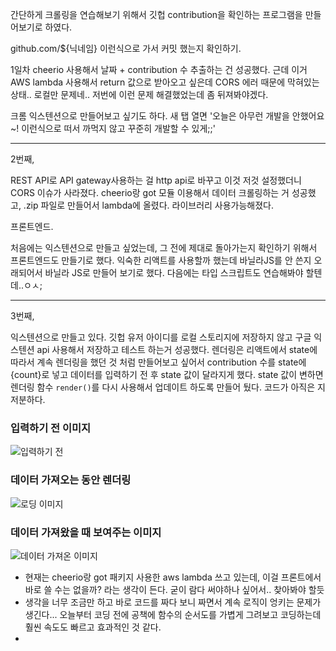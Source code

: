간단하게 크롤링을 연습해보기 위해서 깃헙 contribution을 확인하는 프로그램을 만들어보기로 하였다.

github.com/${닉네임} 이런식으로 가서 커밋 했는지 확인하기.

1일차 cheerio 사용해서 날짜 + contribution 수 추출하는 건 성공했다.
근데 이거 AWS lambda 사용해서 return 값으로 받아오고 싶은데 CORS 에러 때문에 막혀있는 상태.. 로컬만 문제네.. 저번에 이런 문제 해결했었는데 좀 뒤져봐야겠다.

크롬 익스텐션으로 만들어보고 싶기도 하다. 새 탭 열면 '오늘은 아무런 개발을 안했어요~! 이런식으로 떠서 까먹지 않고 꾸준히 개발할 수 있게;;'


---
2번째,

REST API로 API gateway사용하는 걸 http api로 바꾸고 이것 저것 설정했더니 CORS 이슈가 사라졌다.
cheerio랑 got 모듈 이용해서 데이터 크롤링하는 거 성공했고, .zip 파일로 만들어서 lambda에 올렸다. 라이브러리 사용가능해졌다.

프론트엔드.

처음에는 익스텐션으로 만들고 싶었는데, 그 전에 제대로 돌아가는지 확인하기 위해서 프론트엔드도 만들기로 했다. 익숙한 리액트를 사용할까 했는데 바닐라JS를 안 쓴지 오래되어서 바닐라 JS로 만들어 보기로 했다. 다음에는 타입 스크립트도 연습해봐야 할텐데..ㅇㅅ;


---
3번째,

익스텐션으로 만들고 있다.  깃헙 유저 아이디를 로컬 스토리지에 저장하지 않고 구글 익스텐션 api 사용해서 저장하고 테스트 하는거 성공했다. 
렌더링은 리액트에서 state에 따라서 계속 렌더링을 했던 것 처럼 만들어보고 싶어서 contribution 수를 state에 {count}로 넣고 데이터를 입력하기 전 후 state 값이 달라지게 했다. state 값이 변하면  렌더링 함수 `render()`를 다시 사용해서 업데이트 하도록 만들어 뒀다. 코드가 아직은 지저분하다.

### 입력하기 전 이미지
![입력하기 전](https://user-images.githubusercontent.com/52706443/128021657-2f527194-ec5f-46b2-90c6-406d09e2463a.png) 

### 데이터 가져오는 동안 렌더링
![로딩 이미지](https://user-images.githubusercontent.com/52706443/128021740-1182fed3-1825-4a13-b0c3-93ece920b2e6.png)

### 데이터 가져왔을 때 보여주는 이미지 
![데이터 가져온 이미지](https://user-images.githubusercontent.com/52706443/128021779-b1836f8b-0cdb-430b-919e-f2622c002362.png)

- 현재는 cheerio랑 got 패키지 사용한 aws lambda 쓰고 있는데, 이걸 프론트에서 바로 쓸 수는 없을까? 라는 생각이 든다. 굳이 람다 써야하나 싶어서.. 찾아봐야 할듯
- 생각을 너무 조금만 하고 바로 코드를 짜다 보니 짜면서 계속 로직이 엉키는 문제가 생긴다... 오늘부터 코딩 전에 공책에 함수의 순서도를 가볍게 그려보고 코딩하는데 훨씬 속도도 빠르고 효과적인 것 같다.
- 
